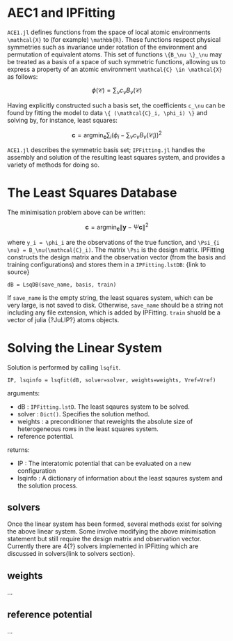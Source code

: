 # AEC1 and IPFitting

`ACE1.jl` defines functions from the space of local atomic environments `` \mathcal{X}`` to (for example) ``\mathbb{R}``. These functions respect physical symmetries such as invariance under rotation of the environment and permutation of equivalent atoms. This set of functions ``\{B_\nu \}_\nu`` may be treated as a basis of a space of such symmetric functions, allowing us to express a property of an atomic environment ``\mathcal{C} \in \mathcal{X}`` as follows:

```math
\phi(\mathcal{C}) = \sum_\nu c_\nu B_\nu(\mathcal{C})
```

Having explicitly constructed such a basis set, the coefficients ``c_\nu`` can be found by fitting the model to data ``\{ (\mathcal{C}_i, \phi_i) \}`` and solving by, for instance, least squares:

```math
\mathbf{c} = \text{arg} \min_\mathbf{c} \sum_i \left( \phi_i - \sum_\nu c_\nu B_\nu(\mathcal{C}_i) \right)^2
```

`ACE1.jl` describes the symmetric basis set; `IPFitting.jl` handles the assembly and solution of the resulting least squares system, and provides a variety of methods for doing so. 

# The Least Squares Database

The minimisation problem above can be written:
```math
\mathbf{c} = \text{arg} \min_\mathbf{c} \| \mathbf{y} - \Psi \mathbf{c} \|^2
```
where ``y_i = \phi_i`` are the observations of the true function, and ``\Psi_{i \nu} = B_\nu(\mathcal{C}_i)``. The matrix ``\Psi`` is the design matrix. IPFitting constructs the design matrix and the observation vector (from the basis and training configurations) and stores them in a ``IPFitting.lstDB``: {link to source}

```
dB = LsqDB(save_name, basis, train)
```

If `save_name` is the empty string, the least squares system, which can be very large, is not saved to disk. Otherwise, `save_name` should be a string not including any file extension, which is added by IPFitting. `train` shuold be a vector of julia {?JuLIP?} atoms objects.

# Solving the Linear System

Solution is performed by calling `lsqfit`.
```
IP, lsqinfo = lsqfit(dB, solver=solver, weights=weights, Vref=Vref)
```

arguments:
* dB : `IPFitting.lstD`. The least sqaures system to be solved. 
* solver : `Dict()`. Specifies the solution method.
* weights : a preconditioner that reweights the absolute size of heterogeneous rows in the least squares system.
* reference potential.

returns:
* IP : The interatomic potential that can be evaluated on a new configuration
* lsqinfo : A dictionary of information about the least sqaures system and the solution process.

## solvers

Once the linear system has been formed, several methods exist for solving the above linear system. Some involve modifying the above minimisation statement but still require the design matrix and observation vector. Currently there are 4{?} solvers implemented in IPFitting which are discussed in solvers{link to solvers section}.

## weights

...

## reference potential

...




